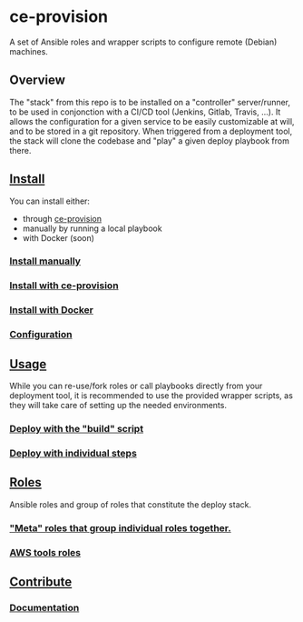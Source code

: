 # ce-provision
A set of Ansible roles and wrapper scripts to configure remote (Debian) machines.
## Overview
The "stack" from this repo is to be installed on a "controller" server/runner, to be used in conjonction with a CI/CD tool (Jenkins, Gitlab, Travis, ...).
It allows the configuration for a given service to be easily customizable at will, and to be stored in a git repository.
When triggered from a deployment tool, the stack will clone the codebase and "play" a given deploy playbook from there.

<!--TOC-->
## [Install](install/README.md)
You can install either:
- through [ce-provision](https://github.com/codeenigma/ce-provision)
- manually by running a local playbook
- with Docker (soon)

### [Install manually](install/README.md#install-manually)
### [Install with ce-provision](install/README.md#install-with-ce-provision)
### [Install with Docker](install/README.md#install-with-docker)
### [Configuration](install/README.md#configuration)
## [Usage](scripts/README.md)
While you can re-use/fork roles or call playbooks directly from your deployment tool, it is recommended to use the provided wrapper scripts, as they will take care of setting up the needed environments.
### [Deploy with the "build" script](scripts/README.md#deploy-with-the-build-script)
### [Deploy with individual steps](scripts/README.md#deploy-with-individual-steps)
## [Roles](roles/README.md)
Ansible roles and group of roles that constitute the deploy stack.
### ["Meta" roles that group individual roles together.](roles/_meta/README.md)
### [AWS tools roles](roles/aws/README.md)
## [Contribute](contribute/README.md)

### [Documentation](contribute/README.md#documentation)
<!--ENDTOC-->
